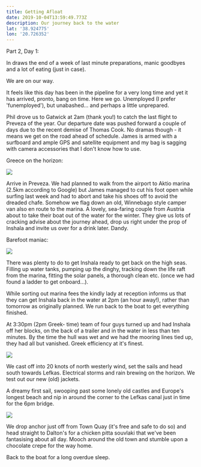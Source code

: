 ```yaml
---
title: Getting Afloat
date: 2019-10-04T13:59:49.773Z
description: Our journey back to the water
lat: '38.924775'
lon: '20.726352'
---
```

Part 2, Day 1:

In draws the end of a week of last minute preparations, manic goodbyes and a lot of eating (just in case). 

We are on our way.

It feels like this day has been in the pipeline for a very long time and yet it has arrived, pronto, bang on time. Here we go. Unemployed (I prefer 'funemployed'), but unabashed... and perhaps a little unprepared. 

Phil drove us to Gatwick at 2am (thank you!) to catch the last flight to Preveza of the year. Our departure date was pushed forward a couple of days due to the recent demise of Thomas Cook. No dramas though - it means we get on the road ahead of schedule. James is armed with a surfboard and ample GPS and satellite equipment and my bag is sagging with camera accessories that I don't know how to use. 

Greece on the horizon:

![](/images/uploads/20191004_100330-2-.jpg)

Arrive in Preveza. We had planned to walk from the airport to Aktio marina (2.5km according to Google) but James managed to cut his foot open while surfing last week and had to abort and take his shoes off to avoid the dreaded chafe. Somehow we flag down an old, Winnebago style camper van also en route to the marina. A lovely, sea-faring couple from Austria about to take their boat out of the water for the winter. They give us lots of cracking advise about the journey ahead, drop us right under the prop of Inshala and invite us over for a drink later. Dandy.

Barefoot maniac:

![](/images/uploads/20191004_105210.jpg)

 

There was plenty to do to get Inshala ready to get back on the high seas. Filling up water tanks, pumping up the dinghy, tracking down the life raft from the marina, fitting the solar panels, a thorough clean etc. (once we had found a ladder to get onboard...).

While sorting out marina fees the kindly lady at reception informs us that they can get Inshala back in the water at 2pm (an hour away!), rather than tomorrow as originally planned. We run back to the boat to get everything finished.

At 3:30pm (2pm Greek- time) team of four guys turned up and had Inshala off her blocks, on the back of a trailer and in the water in less than ten minutes.  By the time the hull was wet and we had the mooring lines tied up, they had all but vanished. Greek efficiency at it's finest.

![](/images/uploads/dsc01434.jpg)

We cast off into 20 knots of north westerly wind, set the sails and head south towards Lefkas. Electrical storms and rain brewing on the horizon. We test out our new (old) jackets.

A dreamy first sail, swooping past some lonely old castles and Europe's longest beach and nip in around the corner to the Lefkas canal just in time for the 6pm bridge. 

![](/images/uploads/dsc01441.jpg)

We drop anchor just off from Town Quay (it's free and safe to do so) and head straight to Dalton's for a chicken pitta souvlaki that we've been fantasising about all day. Mooch around the old town and stumble upon a chocolate crepe for the way home. 

Back to the boat for a long overdue sleep.
